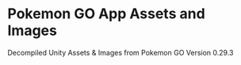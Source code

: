 # Pokemon GO App Assets and Images
Decompiled Unity Assets &amp; Images from Pokemon GO Version 0.29.3
